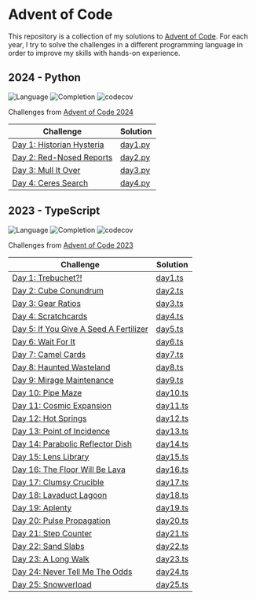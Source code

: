 # Advent of Code

This repository is a collection of my solutions to [Advent of Code](https://adventofcode.com/). For each year, I try to solve the challenges in a different programming language in order to improve my skills with hands-on experience.

## 2024 - Python

![Language](https://img.shields.io/badge/Language-Python3-306998)
![Completion](https://img.shields.io/badge/Completion-16%25-yellow)
![codecov](https://codecov.io/github/manuelpoell/adventofcode/graph/badge.svg?token=D6XEVTSF19&flag=Python2024)

Challenges from [Advent of Code 2024](https://adventofcode.com/2024)

| Challenge                                                                     | Solution                                                                                       |
| ----------------------------------------------------------------------------- | ---------------------------------------------------------------------------------------------- |
| [Day 1: Historian Hysteria](https://adventofcode.com/2024/day/1)              | [day1.py](https://github.com/manuelpoell/adventofcode/blob/main/2024/day1/day1.py)             |
| [Day 2: Red-Nosed Reports](https://adventofcode.com/2024/day/2)               | [day2.py](https://github.com/manuelpoell/adventofcode/blob/main/2024/day2/day2.py)             |
| [Day 3: Mull It Over](https://adventofcode.com/2024/day/3)                    | [day3.py](https://github.com/manuelpoell/adventofcode/blob/main/2024/day3/day3.py)             |
| [Day 4: Ceres Search](https://adventofcode.com/2024/day/4)                    | [day4.py](https://github.com/manuelpoell/adventofcode/blob/main/2024/day4/day4.py)             |

## 2023 - TypeScript

![Language](https://img.shields.io/badge/Language-TypeScript-007ACC)
![Completion](https://img.shields.io/badge/Completion-100%25-green)
![codecov](https://codecov.io/github/manuelpoell/adventofcode/graph/badge.svg?token=D6XEVTSF19&flag=TypeScript2023)

Challenges from [Advent of Code 2023](https://adventofcode.com/2023)

| Challenge                                                                     | Solution                                                                                       |
| ----------------------------------------------------------------------------- | ---------------------------------------------------------------------------------------------- |
| [Day 1: Trebuchet?!](https://adventofcode.com/2023/day/1)                     | [day1.ts](https://github.com/manuelpoell/adventofcode/blob/main/2023/src/challenges/day1.ts)   |
| [Day 2: Cube Conundrum](https://adventofcode.com/2023/day/2)                  | [day2.ts](https://github.com/manuelpoell/adventofcode/blob/main/2023/src/challenges/day2.ts)   |
| [Day 3: Gear Ratios](https://adventofcode.com/2023/day/3)                     | [day3.ts](https://github.com/manuelpoell/adventofcode/blob/main/2023/src/challenges/day3.ts)   |
| [Day 4: Scratchcards](https://adventofcode.com/2023/day/4)                    | [day4.ts](https://github.com/manuelpoell/adventofcode/blob/main/2023/src/challenges/day4.ts)   |
| [Day 5: If You Give A Seed A Fertilizer](https://adventofcode.com/2023/day/5) | [day5.ts](https://github.com/manuelpoell/adventofcode/blob/main/2023/src/challenges/day5.ts)   |
| [Day 6: Wait For It](https://adventofcode.com/2023/day/6)                     | [day6.ts](https://github.com/manuelpoell/adventofcode/blob/main/2023/src/challenges/day6.ts)   |
| [Day 7: Camel Cards](https://adventofcode.com/2023/day/7)                     | [day7.ts](https://github.com/manuelpoell/adventofcode/blob/main/2023/src/challenges/day7.ts)   |
| [Day 8: Haunted Wasteland](https://adventofcode.com/2023/day/8)               | [day8.ts](https://github.com/manuelpoell/adventofcode/blob/main/2023/src/challenges/day8.ts)   |
| [Day 9: Mirage Maintenance](https://adventofcode.com/2023/day/9)              | [day9.ts](https://github.com/manuelpoell/adventofcode/blob/main/2023/src/challenges/day9.ts)   |
| [Day 10: Pipe Maze](https://adventofcode.com/2023/day/10)                     | [day10.ts](https://github.com/manuelpoell/adventofcode/blob/main/2023/src/challenges/day10.ts) |
| [Day 11: Cosmic Expansion](https://adventofcode.com/2023/day/11)              | [day11.ts](https://github.com/manuelpoell/adventofcode/blob/main/2023/src/challenges/day11.ts) |
| [Day 12: Hot Springs](https://adventofcode.com/2023/day/12)                   | [day12.ts](https://github.com/manuelpoell/adventofcode/blob/main/2023/src/challenges/day12.ts) |
| [Day 13: Point of Incidence](https://adventofcode.com/2023/day/13)            | [day13.ts](https://github.com/manuelpoell/adventofcode/blob/main/2023/src/challenges/day13.ts) |
| [Day 14: Parabolic Reflector Dish](https://adventofcode.com/2023/day/14)      | [day14.ts](https://github.com/manuelpoell/adventofcode/blob/main/2023/src/challenges/day14.ts) |
| [Day 15: Lens Library](https://adventofcode.com/2023/day/15)                  | [day15.ts](https://github.com/manuelpoell/adventofcode/blob/main/2023/src/challenges/day15.ts) |
| [Day 16: The Floor Will Be Lava](https://adventofcode.com/2023/day/16)        | [day16.ts](https://github.com/manuelpoell/adventofcode/blob/main/2023/src/challenges/day16.ts) |
| [Day 17: Clumsy Crucible](https://adventofcode.com/2023/day/17)               | [day17.ts](https://github.com/manuelpoell/adventofcode/blob/main/2023/src/challenges/day17.ts) |
| [Day 18: Lavaduct Lagoon](https://adventofcode.com/2023/day/18)               | [day18.ts](https://github.com/manuelpoell/adventofcode/blob/main/2023/src/challenges/day18.ts) |
| [Day 19: Aplenty](https://adventofcode.com/2023/day/19)                       | [day19.ts](https://github.com/manuelpoell/adventofcode/blob/main/2023/src/challenges/day19.ts) |
| [Day 20: Pulse Propagation](https://adventofcode.com/2023/day/20)             | [day20.ts](https://github.com/manuelpoell/adventofcode/blob/main/2023/src/challenges/day20.ts) |
| [Day 21: Step Counter](https://adventofcode.com/2023/day/21)                  | [day21.ts](https://github.com/manuelpoell/adventofcode/blob/main/2023/src/challenges/day21.ts) |
| [Day 22: Sand Slabs](https://adventofcode.com/2023/day/22)                    | [day22.ts](https://github.com/manuelpoell/adventofcode/blob/main/2023/src/challenges/day22.ts) |
| [Day 23: A Long Walk](https://adventofcode.com/2023/day/23)                   | [day23.ts](https://github.com/manuelpoell/adventofcode/blob/main/2023/src/challenges/day23.ts) |
| [Day 24: Never Tell Me The Odds](https://adventofcode.com/2023/day/24)        | [day24.ts](https://github.com/manuelpoell/adventofcode/blob/main/2023/src/challenges/day24.ts) |
| [Day 25: Snowverload](https://adventofcode.com/2023/day/25)                   | [day25.ts](https://github.com/manuelpoell/adventofcode/blob/main/2023/src/challenges/day25.ts) |
